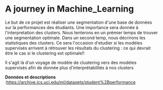 # A journey in Machine_Learning


Le but de ce projet est réaliser une segmentation d'une base de données sur la performances des étudiants.
Une importance sera donnée à l'interpretation des clusters.
Nous tenterons en un prémier temps de trouver une segmentation optimale.
Dans un second temp, nous décrirons les  statistiques des clusters.
Ce sera l'occasion d'etudier  si les modèles supervisés arrivent à rétrouver les résultats du clustering : ce qui devrait être le cas si le clustering est optimale!!

Il s'agit là d'un voyage de modèle de clustering vers des modèles supervisés afin de donnée plus d'interprétabilités à nos clusters


**Données et descriptions** :https://archive.ics.uci.edu/ml/datasets/student%2Bperformance
